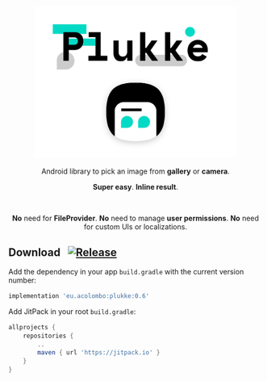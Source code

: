 <p align="center"><img src="/plukke.png" style="background-color: var(--color-bg-primary);" width="400" alt="Plukke"></p>
<p align="center">Android library to pick an image from <b>gallery</b> or <b>camera</b>.</p>
<p align="center"><b>Super easy</b>. <b>Inline result</b>.</p>
</br>
<p align="center"><b>No</b> need for <b>FileProvider</b>. 
<b>No</b> need to manage <b>user permissions</b>.
<b>No</b> need for custom UIs or localizations.</p>

## Download &nbsp; [![Release](https://jitpack.io/v/eu.acolombo/plukke.svg)](https://jitpack.io/#eu.acolombo/plukke)

Add the dependency in your app  `build.gradle` with the current version number:
```gradle
implementation 'eu.acolombo:plukke:0.6'
```

Add JitPack in your root `build.gradle`:
```gradle
allprojects {
    repositories {
        ..
        maven { url 'https://jitpack.io' }
    }
}
```
